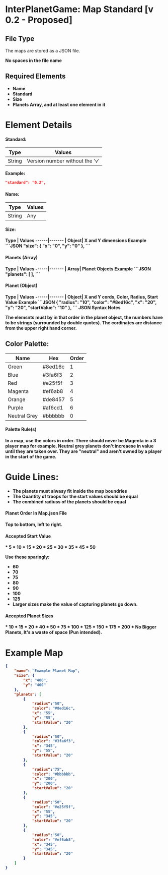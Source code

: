InterPlanetGame: Map Standard [v 0.2 - Proposed]
=====
File Type
----
The maps are stored as a JSON file.

<b/>No spaces<b/> in the file name 

Required Elements
---
* Name
* Standard
* Size
* Planets Array, and at least one element in it

Element Details
=========
<h4>Standard:</h4>

Type | Values
------|-------
| String| Version number without the 'v'

<b>Example:</b>
```JSON
"standard": "0.2",
```

<h4>Name:</h4>

Type | Values
------|-------
| String| Any

<h4>Size:</h4>
Type | Values
------|-------
| Object| X and Y dimensions
<b>Example</b>
```JSON
"size": {
  "x": "0",
  "y": "0"
},
```
<h4>Planets (Array)</h4>
Type | Values
------|-------
| Array| Planet Objects
<b>Example</b>
```JSON
"planets": [
],
```
<h4>Planet (Object)</h4>
Type | Values
------|-------
| Object| X and Y cords, Color, Radius, Start Value
<b>Example</b>
```JSON
{
		"radius": "10",
		"color": "#8ed16c",
		"x": "20",
		"y": "20",
		"startValue": "10"
},
```
<b>JSON Syntax Notes</b>

The elemsnts must by in that order in the planet object, the numbers have to be strings (surrounded by double quotes). The cordinates are distance from the upper right hand corner.

Color Palette:
-------------

Name | Hex |Order
-----| --- |-----
Green | #8ed16c | 1
Blue | #3fa6f3 | 2
Red | #e25f5f | 3
Magenta | #ef6ab8 | 4
Orange | #de8457 | 5
Purple | #af6cd1 | 6
Neutral Grey | #bbbbbb | 0

<h4>Palette Rule(s)</h4>
In a map, use the colors in order. There should never be Magenta in a 3 player map for example. Neutral grey planets don't increaese in value until they are taken over. They are "neutral" and aren't owned by a player in the start of the game.


Guide Lines:
========================
* The planets must alwasy fit inside the map boundries
* The Quantity of troops for the start values should be equal
* The combined radiuss of the planets should be equal

<h4>Planet Order In Map.json File</h4>
Top to bottom, left to right.

<h4>Accepted Start Value</h4>
* 5
* 10
* 15
* 20
* 25
* 30
* 35
* 45
* 50

<b>Use these sparingly:</b>

* 60
* 70
* 75
* 80
* 90
* 100
* 125
* Larger sizes make the value of capturing planets go down.

<h4>Accepted Planet Sizes</h4>
* 10
* 15
* 20
* 40
* 50
* 75
* 100
* 125
* 150
* 175
* 200
* No Bigger Planets, It's a waste of space (Pun intended).

Example Map
===========
```JSON
{
	"name": "Example Planet Map",
	"size": {
		"x": "400",
		"y": "400"
	},
	"planets": [
		{
			"radius":"50",
			"color": "#8ed16c",
			"x": "55",
			"y": "55",
			"startValue": "20"
		},
		{
			"radius":"50",
			"color": "#3fa6f3",
			"x": "345",
			"y": "55",
			"startValue": "20"
		},
		{
			"radius":"75",
			"color": "#bbbbbb",
			"x": "200",
			"y": "200",
			"startValue": "20"
		},
		{
			"radius":"50",
			"color": "#e25f5f",
			"x": "55",
			"y": "345",
			"startValue": "20"
		},
		{
			"radius":"50",
			"color": "#ef6ab8",
			"x": "345",
			"y": "345",
			"startValue": "20"
		}
	]
}
```

